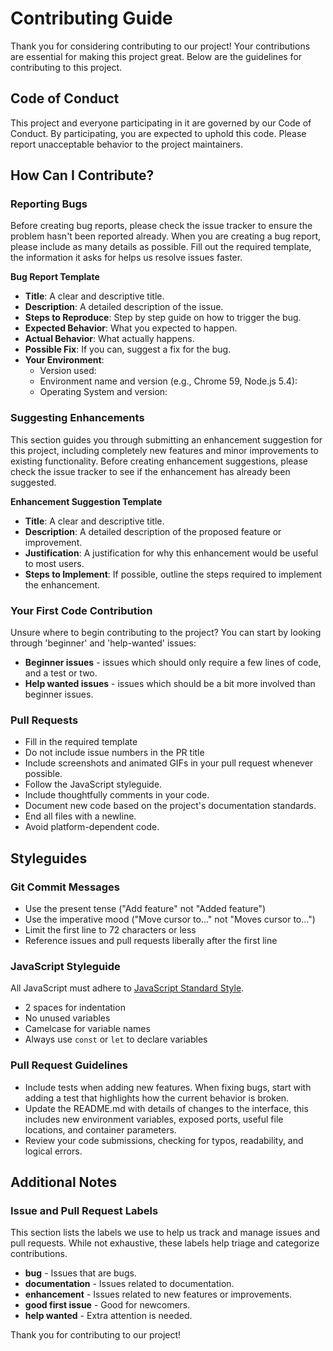 # Contributing Guide

Thank you for considering contributing to our project! Your contributions are essential for making this project great. Below are the guidelines for contributing to this project.

## Code of Conduct

This project and everyone participating in it are governed by our Code of Conduct. By participating, you are expected to uphold this code. Please report unacceptable behavior to the project maintainers.

## How Can I Contribute?

### Reporting Bugs

Before creating bug reports, please check the issue tracker to ensure the problem hasn't been reported already. When you are creating a bug report, please include as many details as possible. Fill out the required template, the information it asks for helps us resolve issues faster.

**Bug Report Template**

- **Title**: A clear and descriptive title.
- **Description**: A detailed description of the issue.
- **Steps to Reproduce**: Step by step guide on how to trigger the bug.
- **Expected Behavior**: What you expected to happen.
- **Actual Behavior**: What actually happens.
- **Possible Fix**: If you can, suggest a fix for the bug.
- **Your Environment**:
  - Version used:
  - Environment name and version (e.g., Chrome 59, Node.js 5.4):
  - Operating System and version:

### Suggesting Enhancements

This section guides you through submitting an enhancement suggestion for this project, including completely new features and minor improvements to existing functionality. Before creating enhancement suggestions, please check the issue tracker to see if the enhancement has already been suggested.

**Enhancement Suggestion Template**

- **Title**: A clear and descriptive title.
- **Description**: A detailed description of the proposed feature or improvement.
- **Justification**: A justification for why this enhancement would be useful to most users.
- **Steps to Implement**: If possible, outline the steps required to implement the enhancement.

### Your First Code Contribution

Unsure where to begin contributing to the project? You can start by looking through 'beginner' and 'help-wanted' issues:

- **Beginner issues** - issues which should only require a few lines of code, and a test or two.
- **Help wanted issues** - issues which should be a bit more involved than beginner issues.

### Pull Requests

- Fill in the required template
- Do not include issue numbers in the PR title
- Include screenshots and animated GIFs in your pull request whenever possible.
- Follow the JavaScript styleguide.
- Include thoughtfully comments in your code.
- Document new code based on the project's documentation standards.
- End all files with a newline.
- Avoid platform-dependent code.

## Styleguides

### Git Commit Messages

- Use the present tense ("Add feature" not "Added feature")
- Use the imperative mood ("Move cursor to..." not "Moves cursor to...")
- Limit the first line to 72 characters or less
- Reference issues and pull requests liberally after the first line

### JavaScript Styleguide

All JavaScript must adhere to [JavaScript Standard Style](https://standardjs.com/).

- 2 spaces for indentation
- No unused variables
- Camelcase for variable names
- Always use `const` or `let` to declare variables

### Pull Request Guidelines

- Include tests when adding new features. When fixing bugs, start with adding a test that highlights how the current behavior is broken.
- Update the README.md with details of changes to the interface, this includes new environment variables, exposed ports, useful file locations, and container parameters.
- Review your code submissions, checking for typos, readability, and logical errors.

## Additional Notes

### Issue and Pull Request Labels

This section lists the labels we use to help us track and manage issues and pull requests. While not exhaustive, these labels help triage and categorize contributions.

- **bug** - Issues that are bugs.
- **documentation** - Issues related to documentation.
- **enhancement** - Issues related to new features or improvements.
- **good first issue** - Good for newcomers.
- **help wanted** - Extra attention is needed.

Thank you for contributing to our project!
